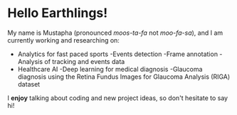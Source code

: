 # Hello Earthlings!

My name is Mustapha (pronounced *moos-ta-fa* not *moo-fa-sa*), and I am currently working and researching on:

- Analytics for fast paced sports 
  -Events detection
  -Frame annotation
  -Analysis of tracking and events data
- Healthcare AI 
  -Deep learning for medical diagnosis
  -Glaucoma diagnosis using the Retina Fundus Images for Glaucoma Analysis (RIGA) dataset

I **enjoy** talking about coding and new project ideas, so don't hesitate to say hi!

